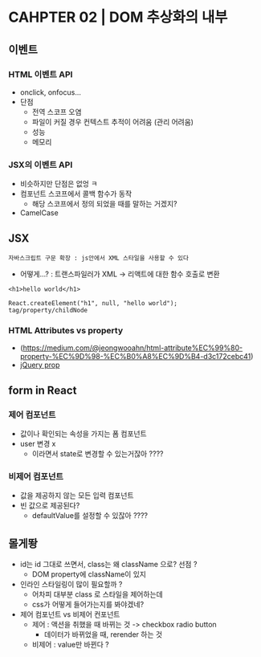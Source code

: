 # CAHPTER 02 | DOM 추상화의 내부 


## 이벤트
### HTML 이벤트 API
- onclick, onfocus...
- 단점 
    + 전역 스코프 오염 
    + 파일이 커질 경우 컨텍스트 추적이 어려움 (관리 어려움)
    + 성능
    + 메모리 
### JSX의 이벤트 API
- 비슷하지만 단점은 없엉 ㅋ
- 컴포넌트 스코프에서 콜백 함수가 동작 
    + 해당 스코프에서 정의 되었을 때를 말하는 거겠지? 
- CamelCase

## JSX
`자바스크립트 구문 확장 : js안에서 XML 스타일을 사용할 수 있다`
- 어떻게...? : 트랜스파일러가 XML -> 리액트에 대한 함수 호출로 변환 
```
<h1>hello world</h1>

React.createElement("h1", null, "hello world");
tag/property/childNode
```


### HTML Attributes vs property
- (https://medium.com/@jeongwooahn/html-attribute%EC%99%80-property-%EC%9D%98-%EC%B0%A8%EC%9D%B4-d3c172cebc41)
- [jQuery prop](http://api.jquery.com/prop/)


## form in React
### 제어 컴포넌트 
- 값이나 확인되는 속성을 가지는 폼 컴포넌트
- user 변경 x 
    + 이라면서 state로 변경할 수 있는거잖아 ????

### 비제어 컴포넌트 
- 값을 제공하지 않는 모든 입력 컴포넌트
- 빈 값으로 제공된다?
    + defaultValue를 설정할 수 있잖아 ???? 


## 몰게뙁 
- id는 id 그대로 쓰면서, class는 왜 className 으로? 선점 ?
    + DOM property에 className이 있지 
- 인라인 스타일링이 많이 필요할까 ?
    + 어차피 대부분 class 로 스타일을 제어하는데 
    + css가 어떻게 들어가는지를 봐야겠네? 
- 제어 컴포넌트 vs 비제어 컨포넌트 
    - 제어 : 액션을 취했을 때 바뀌는 것 -> checkbox radio button 
        + 데이터가 바뀌었을 때, rerender 하는 것 
    - 비제어 : value만 바뀐다 ? 
